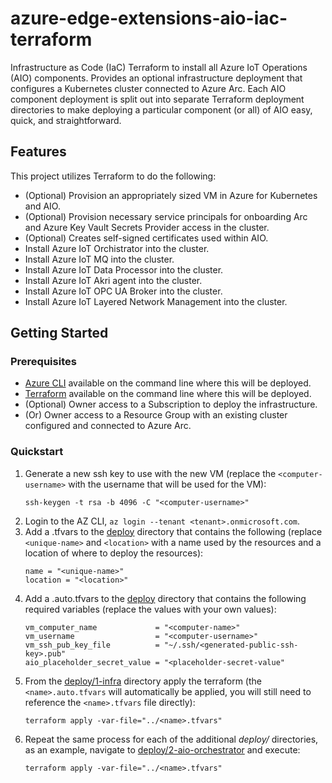 # azure-edge-extensions-aio-iac-terraform

Infrastructure as Code (IaC) Terraform to install all Azure IoT Operations (AIO) components. Provides an optional infrastructure deployment that configures a Kubernetes cluster connected to Azure Arc. Each AIO component deployment is split out into separate Terraform deployment directories to make deploying a particular component (or all) of AIO easy, quick, and straightforward.

## Features

This project utilizes Terraform to do the following:

* (Optional) Provision an appropriately sized VM in Azure for Kubernetes and AIO.
* (Optional) Provision necessary service principals for onboarding Arc and Azure Key Vault Secrets Provider access in the cluster.
* (Optional) Creates self-signed certificates used within AIO.
* Install Azure IoT Orchistrator into the cluster.
* Install Azure IoT MQ into the cluster.
* Install Azure IoT Data Processor into the cluster.
* Install Azure IoT Akri agent into the cluster.
* Install Azure IoT OPC UA Broker into the cluster.
* Install Azure IoT Layered Network Management into the cluster.

## Getting Started

### Prerequisites

- [Azure CLI](https://learn.microsoft.com/cli/azure/install-azure-cli) available on the command line where this will be deployed.
- [Terraform](https://developer.hashicorp.com/terraform/tutorials/aws-get-started/install-cli) available on the command line where this will be deployed.
- (Optional) Owner access to a Subscription to deploy the infrastructure.
- (Or) Owner access to a Resource Group with an existing cluster configured and connected to Azure Arc. 

### Quickstart

1. Generate a new ssh key to use with the new VM (replace the `<computer-username>` with the username that will be used for the VM):
    ```shell
    ssh-keygen -t rsa -b 4096 -C "<computer-username>"
    ```
2. Login to the AZ CLI, `az login --tenant <tenant>.onmicrosoft.com`.
3. Add a <name>.tfvars to the [deploy](deploy) directory that contains the following (replace `<unique-name>` and `<location>` with a name used by the resources and a location of where to deploy the resources):
    ```hcl
    name = "<unique-name>"
    location = "<location>"
    ```
4. Add a <name>.auto.tfvars to the [deploy](deploy/1-infra) directory that contains the following required variables (replace the values with your own values):
    ```hcl
    vm_computer_name             = "<computer-name>"
    vm_username                  = "<computer-username>"
    vm_ssh_pub_key_file          = "~/.ssh/<generated-public-ssh-key>.pub"
    aio_placeholder_secret_value = "<placeholder-secret-value"
    ```
5. From the [deploy/1-infra](deploy/1-infra) directory apply the terraform (the `<name>.auto.tfvars` will automatically be applied, you will still need to reference the `<name>.tfvars` file directly):
    ```shell
    terraform apply -var-file="../<name>.tfvars"
    ```
6. Repeat the same process for each of the additional *deploy/* directories, as an example, navigate to [deploy/2-aio-orchestrator](deploy/2-aio-orchestrator) and execute:
    ```shell
    terraform apply -var-file="../<name>.tfvars"
    ```